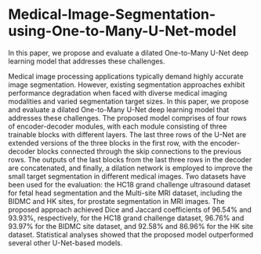 # Medical-Image-Segmentation-using-One-to-Many-U-Net-model
In this paper, we propose and evaluate a dilated One-to-Many U-Net deep learning model that addresses these challenges. 

Medical image processing applications typically demand highly accurate image segmentation.
However, existing segmentation approaches exhibit performance degradation when faced with diverse
medical imaging modalities and varied segmentation target sizes. In this paper, we propose and evaluate
a dilated One-to-Many U-Net deep learning model that addresses these challenges. The proposed model
comprises of four rows of encoder-decoder modules, with each module consisting of three trainable blocks
with different layers. The last three rows of the U-Net are extended versions of the three blocks in the first
row, with the encoder-decoder blocks connected through the skip connections to the previous rows. The
outputs of the last blocks from the last three rows in the decoder are concatenated, and finally, a dilation
network is employed to improve the small target segmentation in different medical images. Two datasets
have been used for the evaluation: the HC18 grand challenge ultrasound dataset for fetal head segmentation
and the Multi-site MRI dataset, including the BIDMC and HK sites, for prostate segmentation in MRI
images. The proposed approach achieved Dice and Jaccard coefficients of 96.54% and 93.93%, respectively,
for the HC18 grand challenge dataset, 96.76% and 93.97% for the BIDMC site dataset, and 92.58% and
86.96% for the HK site dataset. Statistical analyses showed that the proposed model outperformed several
other U-Net-based models.
